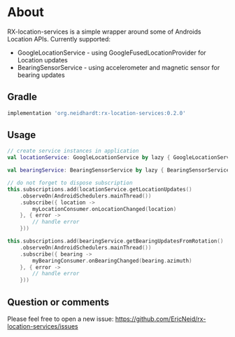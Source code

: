 # About

RX-location-services is a simple wrapper around some of Androids Location APIs. Currently supported:

* GoogleLocationService - using GoogleFusedLocationProvider for Location updates
* BearingSensorService - using accelerometer and magnetic sensor for bearing updates

## Gradle

```gradle
implementation 'org.neidhardt:rx-location-services:0.2.0'
```

## Usage

```kotlin
// create service instances in application
val locationService: GoogleLocationService by lazy { GoogleLocationService(this.applicationContext) }

val bearingService: BearingSensorService by lazy { BearingSensorService(this.applicationContext) }
```

```kotlin
// do not forget to dispose subscription
this.subscriptions.add(locationService.getLocationUpdates()
    .observeOn(AndroidSchedulers.mainThread())
    .subscribe({ location ->
        myLocationConsumer.onLocationChanged(location)
    }, { error ->
        // handle error
    }))

this.subscriptions.add(bearingService.getBearingUpdatesFromRotation()
    .observeOn(AndroidSchedulers.mainThread())
    .subscribe({ bearing ->
        myBearingConsumer.onBearingChanged(bearing.azimuth)
    }, { error ->
        // handle error
    }))
```

## Question or comments

Please feel free to open a new issue:
<https://github.com/EricNeid/rx-location-services/issues>
